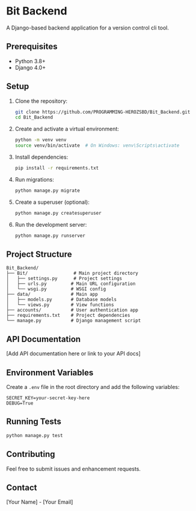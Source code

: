 # Bit Backend

A Django-based backend application for a version control cli tool.

## Prerequisites

- Python 3.8+
- Django 4.0+

## Setup

1. Clone the repository:
   ```bash
   git clone https://github.com/PROGRAMMING-HEROZSBD/Bit_Backend.git
   cd Bit_Backend
   ```

2. Create and activate a virtual environment:
   ```bash
   python -m venv venv
   source venv/bin/activate  # On Windows: venv\Scripts\activate
   ```

3. Install dependencies:
   ```bash
   pip install -r requirements.txt
   ```

4. Run migrations:
   ```bash
   python manage.py migrate
   ```

5. Create a superuser (optional):
   ```bash
   python manage.py createsuperuser
   ```

6. Run the development server:
   ```bash
   python manage.py runserver
   ```

## Project Structure

```
Bit_Backend/
├── Bit/                 # Main project directory
│   ├── settings.py      # Project settings
│   ├── urls.py         # Main URL configuration
│   └── wsgi.py         # WSGI config
├── data/               # Main app
│   ├── models.py       # Database models
│   └── views.py        # View functions
├── accounts/           # User authentication app
├── requirements.txt    # Project dependencies
└── manage.py           # Django management script
```

## API Documentation

[Add API documentation here or link to your API docs]

## Environment Variables

Create a `.env` file in the root directory and add the following variables:

```
SECRET_KEY=your-secret-key-here
DEBUG=True
```

## Running Tests

```bash
python manage.py test
```

## Contributing

Feel free to submit issues and enhancement requests.

## Contact

[Your Name] - [Your Email]
